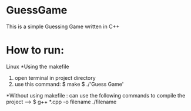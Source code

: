 # GuessGame
This is a simple Guessing Game written in C++

# How to run:
Linux
*Using the makefile
1. open terminal in project directory
2. use this command:
    $ make
    $ ./'Guess Game'

*Without using makefile : can use the following commands to compile the project --> 
    $ g++ *.cpp -o filename
    ./filename
